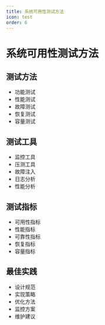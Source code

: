 ```yaml
---
title: 系统可用性测试方法
icon: test
order: 6
---
```


# 系统可用性测试方法

## 测试方法
- 功能测试
- 性能测试
- 故障测试
- 恢复测试
- 容量测试

## 测试工具
- 监控工具
- 压测工具
- 故障注入
- 日志分析
- 性能分析

## 测试指标
- 可用性指标
- 性能指标
- 可靠性指标
- 恢复指标
- 容量指标

## 最佳实践
- 设计规范
- 实现策略
- 优化方法
- 监控方案
- 维护建议
